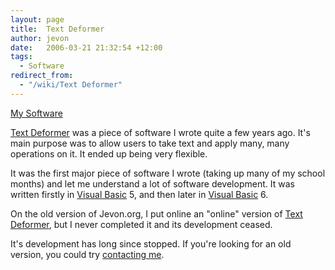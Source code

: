 ```yaml
---
layout: page
title:  Text Deformer
author: jevon
date:   2006-03-21 21:32:54 +12:00
tags:
  - Software
redirect_from:
  - "/wiki/Text Deformer"
---
```


[My Software](Software.md)

[Text Deformer](Text_Deformer.md) was a piece of software I wrote quite a few years ago. It's main purpose was to allow users to take text and apply many, many operations on it. It ended up being very flexible.

It was the first major piece of software I wrote (taking up many of my school months) and let me understand a lot of software development. It was written firstly in [Visual Basic](visual-basiC.md) 5, and then later in [Visual Basic](visual-basiC.md) 6.

On the old version of Jevon.org, I put online an "online" version of [Text Deformer](Text_Deformer.md), but I never completed it and its development ceased.

It's development has long since stopped. If you're looking for an old version, you could try [contacting me](contact.md).
